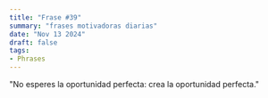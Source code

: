 ```yaml
---
title: "Frase #39"
summary: "frases motivadoras diarias"
date: "Nov 13 2024"
draft: false
tags:
- Phrases
---
```


"No esperes la oportunidad perfecta: crea la oportunidad perfecta."

